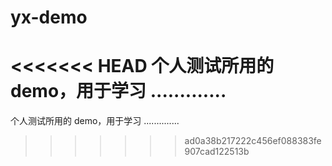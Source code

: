 # yx-demo

<<<<<<< HEAD
个人测试所用的 demo，用于学习 .............
=======
个人测试所用的 demo，用于学习 ..............
>>>>>>> ad0a38b217222c456ef088383fe907cad122513b
